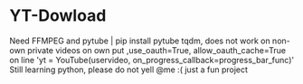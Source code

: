 # YT-Dowload
Need FFMPEG and pytube | pip install pytube tqdm, does not work on non-own private videos on own put ,use_oauth=True, allow_oauth_cache=True on line 'yt = YouTube(uservideo, on_progress_callback=progress_bar_func)'
Still learning python, please do not yell @me :( just a fun project
